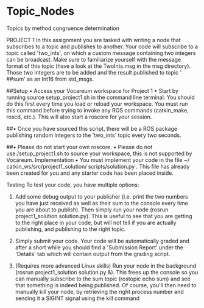 # Topic_Nodes
 Topics by method congruence determination

 PROJECT 1
In this assignment you are tasked with writing a node that 
subscribes to a topic and publishes to another. Your code 
will subscribe to a topic called 'two_ints', on which a 
custom message containing two integers can be 
broadcast. Make sure to familiarize yourself with the 
message format of this topic (have a look at 
the TwoInts.msg in the msg directory). Those two 
integers are to be added and the result published to topic 
'
##sum' as an Int16 from std_msgs. 

##Setup 
• Access your Vocareum workspace for Project 1
• Start by running source setup_project1.sh in 
the command line terminal. You should do this first 
every time you load or reload your workspace. You 
must run this command before trying to invoke any 
ROS commands (catkin_make, roscd, etc.). This 
will also start a roscore for your session. 

##• Once you have sourced this script, there will be a 
ROS package publishing random integers to the 
'two_ints' topic every two seconds. 

##• Please do not start your own roscore.
• Please do not use./setup_project1.sh to 
source your workspace, this is not 
supported by Vocareum.
Implementation 
• You must implement your code in the file ~/
catkin_ws/src/project1_solution/
scripts/solution.py . This file has already been 
created for you and any starter code has been placed 
inside. 

Testing 
To test your code, you have multiple options:
1. Add some debug output to your publisher (i.e. print 
the two numbers you have just received as well as 
their sum to the console every time you are about to 
publish). Then simply run your node (rosrun 
project1_solution solution.py). This is 
useful to see that you are getting to the right place in 
your code, but will not tell if you are actually 
publishing, and publishing to the right topic.

2. Simply submit your code. Your code will be 
automatically graded and after a short while you 
should find a 'Submission Report' under the 'Details' 
tab which will contain output from the grading script.

3. (Requires more advanced Linux skills) Run your node 
in the background (rosrun project1_solution 
solution.py &). This frees up the console so you 
can manually subscribe to the sum topic (rostopic 
echo sum) and see that something is indeed being 
published. Of course, you'll then need to manually kill 
your node, by retrieving the right process number 
and sending it a SIGINT signal using 
the kill command
